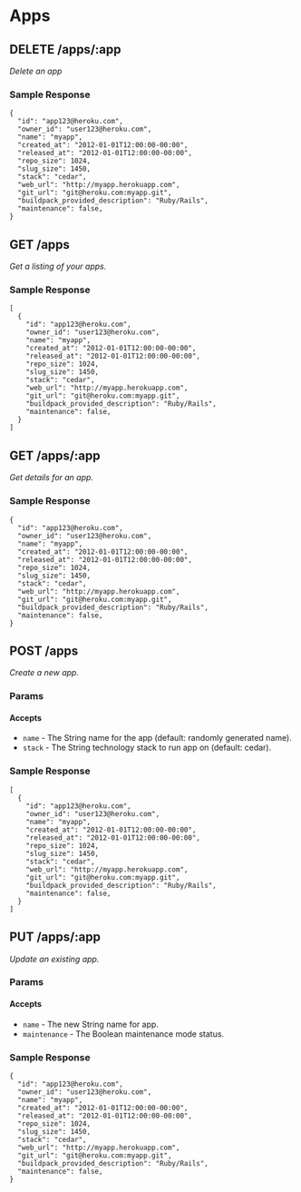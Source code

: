 # Apps
## DELETE /apps/:app

*Delete an app*

### Sample Response

```
{
  "id": "app123@heroku.com",
  "owner_id": "user123@heroku.com",
  "name": "myapp",
  "created_at": "2012-01-01T12:00:00-00:00",
  "released_at": "2012-01-01T12:00:00-00:00",
  "repo_size": 1024,
  "slug_size": 1450,
  "stack": "cedar",
  "web_url": "http://myapp.herokuapp.com",
  "git_url": "git@heroku.com:myapp.git",
  "buildpack_provided_description": "Ruby/Rails",
  "maintenance": false,
}
```
## GET /apps

*Get a listing of your apps.*

### Sample Response

```
[
  {
    "id": "app123@heroku.com",
    "owner_id": "user123@heroku.com",
    "name": "myapp",
    "created_at": "2012-01-01T12:00:00-00:00",
    "released_at": "2012-01-01T12:00:00-00:00",
    "repo_size": 1024,
    "slug_size": 1450,
    "stack": "cedar",
    "web_url": "http://myapp.herokuapp.com",
    "git_url": "git@heroku.com:myapp.git",
    "buildpack_provided_description": "Ruby/Rails",
    "maintenance": false,
  }
]
```
## GET /apps/:app

*Get details for an app.*

### Sample Response

```
{
  "id": "app123@heroku.com",
  "owner_id": "user123@heroku.com",
  "name": "myapp",
  "created_at": "2012-01-01T12:00:00-00:00",
  "released_at": "2012-01-01T12:00:00-00:00",
  "repo_size": 1024,
  "slug_size": 1450,
  "stack": "cedar",
  "web_url": "http://myapp.herokuapp.com",
  "git_url": "git@heroku.com:myapp.git",
  "buildpack_provided_description": "Ruby/Rails",
  "maintenance": false,
}
```
## POST /apps

*Create a new app.*

### Params

#### Accepts

* `name` - The String name for the app (default: randomly generated name).
* `stack` - The String technology stack to run app on (default: cedar).

### Sample Response

```
[
  {
    "id": "app123@heroku.com",
    "owner_id": "user123@heroku.com",
    "name": "myapp",
    "created_at": "2012-01-01T12:00:00-00:00",
    "released_at": "2012-01-01T12:00:00-00:00",
    "repo_size": 1024,
    "slug_size": 1450,
    "stack": "cedar",
    "web_url": "http://myapp.herokuapp.com",
    "git_url": "git@heroku.com:myapp.git",
    "buildpack_provided_description": "Ruby/Rails",
    "maintenance": false,
  }
]
```
## PUT /apps/:app

*Update an existing app.*

### Params

#### Accepts

* `name` - The new String name for app.
* `maintenance` - The Boolean maintenance mode status.

### Sample Response

```
{
  "id": "app123@heroku.com",
  "owner_id": "user123@heroku.com",
  "name": "myapp",
  "created_at": "2012-01-01T12:00:00-00:00",
  "released_at": "2012-01-01T12:00:00-00:00",
  "repo_size": 1024,
  "slug_size": 1450,
  "stack": "cedar",
  "web_url": "http://myapp.herokuapp.com",
  "git_url": "git@heroku.com:myapp.git",
  "buildpack_provided_description": "Ruby/Rails",
  "maintenance": false,
}
```